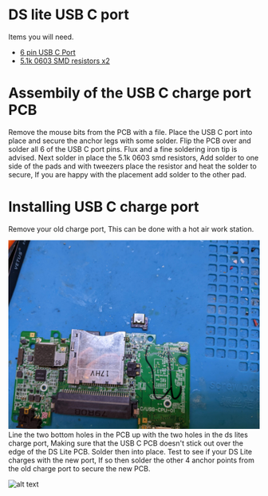 # DS lite USB C port

Items you will need.
  * [6 pin USB C Port](https://www.aliexpress.com/item/32966491026.html?spm=a2g0o.productlist.0.0.40682b02dGnW8h&algo_pvid=d52f6c09-77d8-4ea5-9f91-3c1a38f8a389&algo_exp_id=d52f6c09-77d8-4ea5-9f91-3c1a38f8a389-0&pdp_ext_f=%7B%22sku_id%22%3A%2266546029161%22%7D&pdp_npi=2%40dis%21GBP%21%210.47%210.47%21%211.97%21%21%402100bdd716543375023874249e4539%2166546029161%21sea)
  * [5.1k 0603 SMD resistors x2](https://www.aliexpress.com/item/1005001436923851.html?spm=a2g0o.productlist.0.0.1dab6ecdFCRr6p&algo_pvid=8ccb23e2-83dc-4ed7-917b-6b67ea6ceffa&algo_exp_id=8ccb23e2-83dc-4ed7-917b-6b67ea6ceffa-0&pdp_ext_f=%7B%22sku_id%22%3A%2212000016109475033%22%7D&pdp_npi=2%40dis%21GBP%21%210.09%210.09%21%21%21%21%402100bde316543376141027916e302a%2112000016109475033%21sea)

# Assembily of the USB C charge port PCB

Remove the mouse bits from the PCB with a file. Place the USB C port into place and secure the anchor legs with some solder. Flip the PCB over and solder all 6 of the USB C port pins. Flux and a fine soldering iron tip is advised. Next solder in place the 5.1k 0603 smd resistors, Add solder to one side of the pads and with tweezers place the resistor and heat the solder to secure, If you are happy with the placement add solder to the other pad.

# Installing USB C charge port

Remove your old charge port, This can be done with a hot air work station.

![alt text](https://github.com/facelesstech/ds_lite_usb_c_port/blob/main/PXL_20220602_134702559.jpg?raw=true)
Line the two bottom holes in the PCB up with the two holes in the ds lites charge port, Making sure that the USB C PCB doesn't stick out over the edge of the DS Lite PCB. Solder then into place. Test to see if your DS Lite charges with the new port, If so then solder the other 4 anchor points from the old charge port to secure the new PCB.

![alt text](https://github.com/facelesstech/ds_lite_usb_c_port/blob/main/PXL_20220602_134710549.MP.jpg?raw=true)
